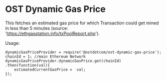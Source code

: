 # OST Dynamic Gas Price

This fetches an estimated gas price for which Transaction could get mined in less than 5 minutes (source: 'https://ethgasstation.info/txPoolReport.php').

Usage:

````
dynamicGasPriceProvider = require('@ostdotcom/ost-dynamic-gas-price');
chainId = 1; //main Ethereum Network
dynamicGasPriceProvider.dynamicGasPrice.get(chainId)
.then(function(val){
    estimatedCurrentGasPrice =  val;
});
````
